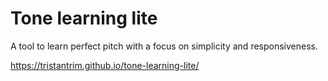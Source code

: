 
# Tone learning lite

A tool to learn perfect pitch with a focus on simplicity and responsiveness.

https://tristantrim.github.io/tone-learning-lite/

